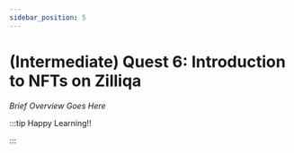 ```yaml
---
sidebar_position: 5
---
```


# (Intermediate) Quest 6: Introduction to NFTs on Zilliqa

_Brief Overview Goes Here_

:::tip Happy Learning!!

<QuestButton text="Go To Quest" link="https://app.stackup.dev/quest_page/intermediate-quest-6-introduction-to-nfts-on-zilliqa"/>

:::
